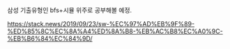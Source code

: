 삼성 기출유형인 bfs+시뮬 위주로 공부해볼 예정.

https://stack.news/2019/09/23/sw-%EC%97%AD%EB%9F%89-%ED%85%8C%EC%8A%A4%ED%8A%B8-%EB%AC%B8%EC%A0%9C-%EB%B6%84%EC%84%9D/  
